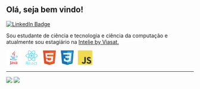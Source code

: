   <h2>Olá, seja bem vindo!</h2> 
  <div id="badges">
  <a href = "https://www.linkedin.com/in/lucasflorindosouza/">
    <img src="https://img.shields.io/badge/LinkedIn-blue?style=for-the-badge&logo=linkedin&logoColor=white" alt="LinkedIn Badge"/>
  </a>
</div>

Sou estudante de ciência e tecnologia e ciência da computação e atualmente sou estagiário na [Intelie by Viasat.](https://www.linkedin.com/company/intelie/mycompany/verification/)

<div>
  <img src="https://github.com/devicons/devicon/blob/master/icons/java/java-original-wordmark.svg" title="Java" alt="Java" width="40" height="40"/>&nbsp;
  <img src="https://github.com/devicons/devicon/blob/master/icons/react/react-original-wordmark.svg" title="React" alt="React" width="40" height="40"/>&nbsp;
  <img src="https://github.com/devicons/devicon/blob/master/icons/html5/html5-original.svg" title="HTML5" alt="HTML" width="40" height="40"/>&nbsp;
  <img src="https://github.com/devicons/devicon/blob/master/icons/css3/css3-original.svg" title="Css" alt="Css" width="40" height="40"/>&nbsp;
  <img src="https://github.com/devicons/devicon/blob/master/icons/javascript/javascript-original.svg" title="JavaScript" alt="JavaScript" width="40" height="40"/>&nbsp;  

</div>

---


<div align = "left">
<img height = "200em" src="https://github-readme-stats.vercel.app/api/top-langs/?username=lucasfloza&show_icons=true&theme=github_dark_dimmed&count_private=true"/>
<img height = "200em" src="https://github-readme-stats.vercel.app/api?username=lucasfloza&show_icons=true&show_icons=true&theme=github_dark_dimmed&count_private=true" />
</div>
